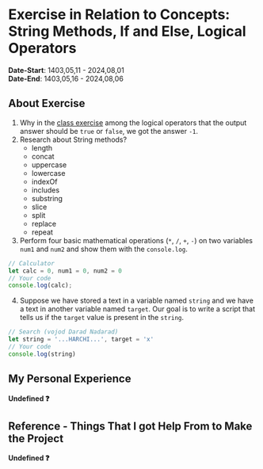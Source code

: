 # Exercise in Relation to Concepts: String Methods, If and Else, Logical Operators
**Date-Start**: 1403,05,11 - 2024,08,01<br>
**Date-End**: 1403,05,16 - 2024,08,06<br>

## About Exercise
1. Why in the [class exercise](https://github.com/amirhossein-github/teacher-khateri/blob/main/courses/course-1/session-8/README.md#number-three) among the logical operators that the output answer should be `true` or `false`, we got the answer `-1`.
2. Research about String methods?
    - length
    - concat
    - uppercase
    - lowercase
    - indexOf
    - includes
    - substring
    - slice
    - split
    - replace
    - repeat
3. Perform four basic mathematical operations (`*`, `/`, `+`, `-`) on two variables `num1` and `num2` and show them with the `console.log`.
```js
// Calculator
let calc = 0, num1 = 0, num2 = 0
// Your code
console.log(calc);
```
4. Suppose we have stored a text in a variable named `string` and we have a text in another variable named `target`.
Our goal is to write a script that tells us if the `target` value is present in the `string`.
```js
// Search (vojod Darad Nadarad)
let string = '...HARCHI...', target = 'x'
// Your code
console.log(string)
```
## My Personal Experience
**Undefined ❓**

## Reference - Things That I got Help From to Make the Project
**Undefined ❓**